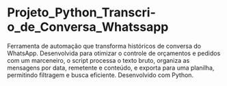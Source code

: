 # Projeto_Python_Transcri-o_de_Conversa_Whatssapp
Ferramenta de automação que transforma históricos de conversa do WhatsApp. Desenvolvida para otimizar o controle de orçamentos e pedidos com um marceneiro, o script processa o texto bruto, organiza as mensagens por data, remetente e conteúdo, e exporta para uma planilha, permitindo filtragem e busca eficiente. Desenvolvido com Python.
